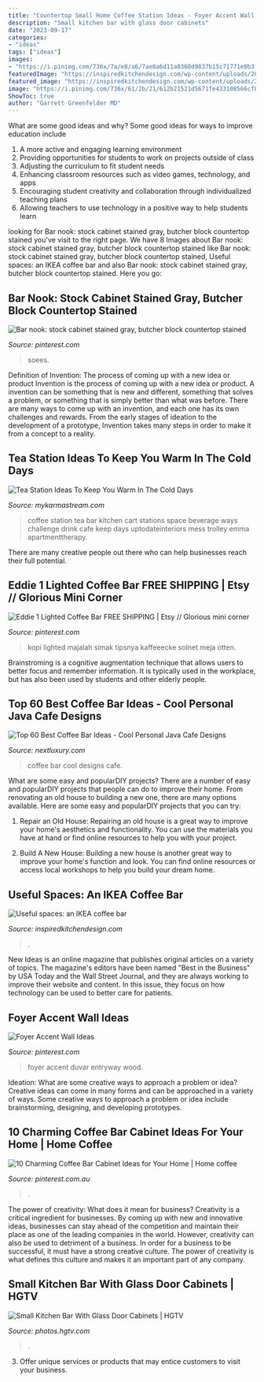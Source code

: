 ```yaml
---
title: "Countertop Small Home Coffee Station Ideas - Foyer Accent Wall Ideas"
description: "Small kitchen bar with glass door cabinets"
date: "2023-09-17"
categories:
- "ideas"
tags: ["ideas"]
images:
- "https://i.pinimg.com/736x/7a/e8/a6/7ae8a6d11a0360d9837b15c71771e0b3.jpg"
featuredImage: "https://inspiredkitchendesign.com/wp-content/uploads/2012/11/87-FI-2.jpg"
featured_image: "https://inspiredkitchendesign.com/wp-content/uploads/2012/11/87-FI-2.jpg"
image: "https://i.pinimg.com/736x/61/2b/21/612b21521d5671fe433108566cf8d946.jpg"
ShowToc: true
author: "Garrett Greenfelder MD"
---
```



What are some good ideas and why?
Some good ideas for ways to improve education include 
1. A more active and engaging learning environment 
2. Providing opportunities for students to work on projects outside of class 
3. Adjusting the curriculum to fit student needs 
4. Enhancing classroom resources such as video games, technology, and apps 
5. Encouraging student creativity and collaboration through individualized teaching plans 
6. Allowing teachers to use technology in a positive way to help students learn 

	

		
looking for Bar nook: stock cabinet stained gray, butcher block countertop stained you've visit to the right page. We have 8 Images about Bar nook: stock cabinet stained gray, butcher block countertop stained like Bar nook: stock cabinet stained gray, butcher block countertop stained, Useful spaces: an IKEA coffee bar and also Bar nook: stock cabinet stained gray, butcher block countertop stained. Here you go:
		
    
## Bar Nook: Stock Cabinet Stained Gray, Butcher Block Countertop Stained

<img loading=lazy src="https://i.pinimg.com/736x/7a/e8/a6/7ae8a6d11a0360d9837b15c71771e0b3.jpg" onerror="this.onerror=null;this.src='https://tse1.mm.bing.net/th?id=OIP.ggqD1L9p6nKSNSigmIxLKQHaJ3&amp;pid=15.1';" alt="Bar nook: stock cabinet stained gray, butcher block countertop stained">

_Source: pinterest.com_

>soees. 

	

Definition of Invention: The process of coming up with a new idea or product
Invention is the process of coming up with a new idea or product. A invention can be something that is new and different, something that solves a problem, or something that is simply better than what was before. There are many ways to come up with an invention, and each one has its own challenges and rewards. From the early stages of ideation to the development of a prototype, Invention takes many steps in order to make it from a concept to a reality.

    
## Tea Station Ideas To Keep You Warm In The Cold Days

<img loading=lazy src="https://mykarmastream.com/wp-content/uploads/2017/09/tea-station-3.jpg" onerror="this.onerror=null;this.src='https://tse4.mm.bing.net/th?id=OIP.kNFkxTr4LBkHShFouWFVjwHaL1&amp;pid=15.1';" alt="Tea Station Ideas To Keep You Warm In The Cold Days">

_Source: mykarmastream.com_

>coffee station tea bar kitchen cart stations space beverage ways challenge drink cafe keep days uptodateinteriors mess trolley emma apartmenttherapy. 

	

There are many creative people out there who can help businesses reach their full potential.

    
## Eddie 1 Lighted Coffee Bar FREE SHIPPING | Etsy // Glorious Mini Corner

<img loading=lazy src="https://i.pinimg.com/736x/1d/7f/f1/1d7ff1057c1b880805dd29dec27b652d.jpg" onerror="this.onerror=null;this.src='https://tse3.mm.bing.net/th?id=OIP.MHhkSCgr-y48JT2tgydUuAHaJ3&amp;pid=15.1';" alt="Eddie 1 Lighted Coffee Bar FREE SHIPPING | Etsy // Glorious mini corner">

_Source: pinterest.com_

>kopi lighted majalah simak tipsnya kaffeeecke solnet meja otten. 

	

Brainstroming is a cognitive augmentation technique that allows users to better focus and remember information. It is typically used in the workplace, but has also been used by students and other elderly people.

    
## Top 60 Best Coffee Bar Ideas - Cool Personal Java Cafe Designs

<img loading=lazy src="http://nextluxury.com/wp-content/uploads/cool-coffee-bar-ideas.jpg" onerror="this.onerror=null;this.src='https://tse2.mm.bing.net/th?id=OIP.O-lp3mapUeIfNQ2xpq3wKAHaJQ&amp;pid=15.1';" alt="Top 60 Best Coffee Bar Ideas - Cool Personal Java Cafe Designs">

_Source: nextluxury.com_

>coffee bar cool designs cafe. 

	

What are some easy and popularDIY projects?
There are a number of easy and popularDIY projects that people can do to improve their home. From renovating an old house to building a new one, there are many options available. Here are some easy and popularDIY projects that you can try:
1. Repair an Old House: Repairing an old house is a great way to improve your home's aesthetics and functionality. You can use the materials you have at hand or find online resources to help you with your project.

2. Build A New House: Building a new house is another great way to improve your home's function and look. You can find online resources or access local workshops to help you build your dream home.

    
## Useful Spaces: An IKEA Coffee Bar

<img loading=lazy src="https://inspiredkitchendesign.com/wp-content/uploads/2012/11/87-FI-2.jpg" onerror="this.onerror=null;this.src='https://tse3.mm.bing.net/th?id=OIP.r4xwRH3ofCmThOijTVBkVAHaJ4&amp;pid=15.1';" alt="Useful spaces: an IKEA coffee bar">

_Source: inspiredkitchendesign.com_

>. 

	

New Ideas is an online magazine that publishes original articles on a variety of topics. The magazine's editors have been named "Best in the Business" by USA Today and the Wall Street Journal, and they are always working to improve their website and content. In this issue, they focus on how technology can be used to better care for patients.

    
## Foyer Accent Wall Ideas

<img loading=lazy src="https://i.pinimg.com/736x/87/0a/7d/870a7d0293da8cf1e71276919e48919c.jpg" onerror="this.onerror=null;this.src='https://tse2.mm.bing.net/th?id=OIP.5vG5KzaES1kTbmTN0oCGCAHaOq&amp;pid=15.1';" alt="Foyer Accent Wall Ideas">

_Source: pinterest.com_

>foyer accent duvar entryway wood. 

	

Ideation: What are some creative ways to approach a problem or idea?
Creative ideas can come in many forms and can be approached in a variety of ways. Some creative ways to approach a problem or idea include brainstorming, designing, and developing prototypes.

    
## 10 Charming Coffee Bar Cabinet Ideas For Your Home | Home Coffee

<img loading=lazy src="https://i.pinimg.com/736x/61/2b/21/612b21521d5671fe433108566cf8d946.jpg" onerror="this.onerror=null;this.src='https://tse2.mm.bing.net/th?id=OIP.KKap2U8YEU6rszggwpeRYQHaLG&amp;pid=15.1';" alt="10 Charming Coffee Bar Cabinet Ideas for Your Home | Home coffee">

_Source: pinterest.com.au_

>. 

	

The power of creativity: What does it mean for business?
Creativity is a critical ingredient for businesses. By coming up with new and innovative ideas, businesses can stay ahead of the competition and maintain their place as one of the leading companies in the world. However, creativity can also be used to detriment of a business. In order for a business to be successful, it must have a strong creative culture. The power of creativity is what defines this culture and makes it an important part of any company.

    
## Small Kitchen Bar With Glass Door Cabinets | HGTV

<img loading=lazy src="https://hgtvhome.sndimg.com/content/dam/images/hgtv/fullset/2014/12/3/1/Cabinet-Studio_Barksdale-Kitchen_Bar.jpg.rend.hgtvcom.616.924.suffix/1417643941494.jpeg" onerror="this.onerror=null;this.src='https://tse3.mm.bing.net/th?id=OIP.Iqy1mfh_EEvtS8JhqiK7LAHaLH&amp;pid=15.1';" alt="Small Kitchen Bar With Glass Door Cabinets | HGTV">

_Source: photos.hgtv.com_

>. 

	

3. Offer unique services or products that may entice customers to visit your business.

